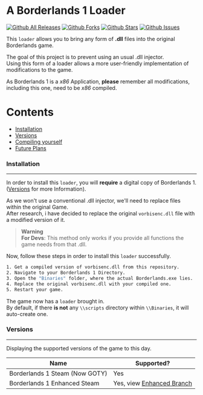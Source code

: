 # A Borderlands 1 Loader


[![Github All Releases](https://img.shields.io/github/downloads/Montrii/Borderlands1.Injector/total.svg)]()
[![Github Forks](https://img.shields.io/github/forks/Montrii/Borderlands1.Injector)]()
[![Github Stars](https://img.shields.io/github/stars/Montrii/Borderlands1.Injector)]()
[![Github Issues](https://img.shields.io/github/issues/Montrii/Borderlands1.Injector)]()

This `loader` allows you to bring any form of **.dll** files into the original Borderlands game.

The goal of this project is to prevent using an usual .dll injector.  
Using this form of a loader allows a more user-friendly implementation of modifications to the game.

As Borderlands 1 is a *x86* Application, **please** remember all modifications, including this one, need to be *x86* compiled.

Contents
========

* [Installation](#installation)
* [Versions](#versions)
* [Compiling yourself](#compiling)
* [Future Plans](#future)


### Installation
---


In order to install this `loader`, you will **require** a digital copy of Borderlands 1.   
([Versions](#versions) for more Information).

As we won't use a conventional .dll injector, we'll need to replace files within the original Game.  
After research, i have decided to replace the original `vorbisenc.dll` file with a modified version of it.  


> **Warning**  
> **For Devs**: This method only works if you provide all functions the game needs from that .dll.

Now, follow these steps in order to install this `loader` successfully.   

```bash
1. Get a compiled version of vorbisenc.dll from this repository.
2. Navigate to your Borderlands 1 Directory.
3. Open the "Binaries" folder, where the actual Borderlands.exe lies.
4. Replace the original vorbisenc.dll with your compiled one.
5. Restart your game.
```   

The game now has a `loader` brought in.   
By default, if there **is not** any `\\scripts` directory within `\\Binaries`, it will auto-create one.


### Versions
---

Displaying the supported versions of the game to this day.

| Name                           | Supported? |
|--------------------------------|------------|
| Borderlands 1 Steam (Now GOTY) | Yes        |
| Borderlands 1 Enhanced Steam   | Yes, view [Enhanced Branch](https://github.com/Montrii/Borderlands1.Injector/tree/enhanced)  |


